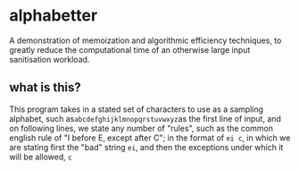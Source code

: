 # alphabetter
A demonstration of memoization and algorithmic efficiency techniques, to greatly reduce the computational time of an otherwise large input sanitisation workload.

## what is this?
This program takes in a stated set of characters to use as a sampling alphabet, such as```abcdefghijklmnopqrstuvwxyz```as the first line of input, and on following lines, we state any number of "rules", such as the common english rule of "I before E, except after C"; in the format of ```ei c```, in which we are stating first the "bad" string ```ei```, and then the exceptions under which it will be allowed, ```c```
